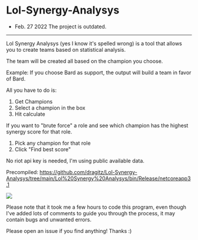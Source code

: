 # Lol-Synergy-Analysys

* Feb. 27 2022
The project is outdated.

---

Lol Synergy Analysys (yes I know it's spelled wrong) is a tool that allows you to create teams based on statistical analysis.

The team will be created all based on the champion you choose.

Example: If you choose Bard as support, the output will build a team in favor of Bard.

All you have to do is:

1) Get Champions
2) Select a champion in the box
3) Hit calculate

If you want to "brute force" a role and see which champion has the highest synergy score for that role.
1) Pick any champion for that role 
2) Click "Find best score"

No riot api key is needed, I'm using public available data.

Precompiled: https://github.com/dragitz/Lol-Synergy-Analysys/tree/main/Lol%20Synergy%20Analysys/bin/Release/netcoreapp3.1

![](https://i.imgur.com/LrruJeG.png)

Please note that it took me a few hours to code this program, even though I've added lots of comments to guide you through the process, it may contain bugs and unwanted errors.

Please open an issue if you find anything! Thanks :)
